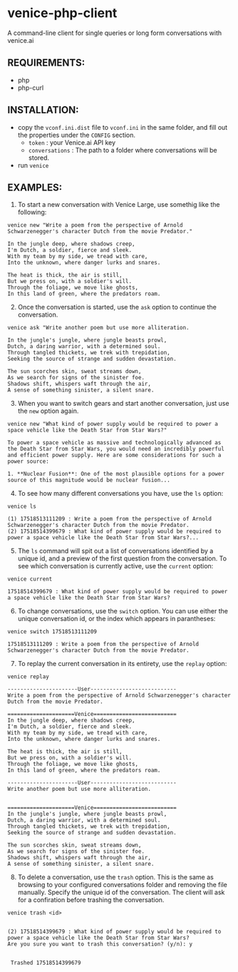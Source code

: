 # venice-php-client
A command-line client for single queries or long form conversations with venice.ai

## REQUIREMENTS:
- php
- php-curl

## INSTALLATION:
- copy the `vconf.ini.dist` file to `vconf.ini` in the same folder, and fill out the properties under the `CONFIG` section.
  - `token` : your Venice.ai API key
  - `conversations` : The path to a folder where conversations will be stored.
- run `venice`

## EXAMPLES:


1. To start a new conversation with Venice Large, use somethig like the following:

`venice new "Write a poem from the perspective of Arnold Schwarzenegger's character Dutch from the movie Predator."`

```
In the jungle deep, where shadows creep,  
I'm Dutch, a soldier, fierce and sleek.  
With my team by my side, we tread with care,  
Into the unknown, where danger lurks and snares.

The heat is thick, the air is still,  
But we press on, with a soldier's will.  
Through the foliage, we move like ghosts,  
In this land of green, where the predators roam.
```


2. Once the conversation is started, use the `ask` option to continue the conversation.

`venice ask "Write another poem but use more alliteration.`

```
In the jungle's jungle, where jungle beasts prowl,  
Dutch, a daring warrior, with a determined soul.  
Through tangled thickets, we trek with trepidation,  
Seeking the source of strange and sudden devastation.

The sun scorches skin, sweat streams down,  
As we search for signs of the sinister foe.  
Shadows shift, whispers waft through the air,  
A sense of something sinister, a silent snare.
```

3. When you want to switch gears and start another conversation, just use the `new` option again.

`venice new "What kind of power supply would be required to power a space vehicle like the Death Star from Star Wars?"`

```
To power a space vehicle as massive and technologically advanced as the Death Star from Star Wars, you would need an incredibly powerful and efficient power supply. Here are some considerations for such a power source:

1. **Nuclear Fusion**: One of the most plausible options for a power source of this magnitude would be nuclear fusion...
```

4. To see how many different conversations you have, use the `ls` option:

`venice ls`

```
(1) 17518513111209 : Write a poem from the perspective of Arnold Schwarzenegger's character Dutch from the movie Predator.
(2) 17518514399679 : What kind of power supply would be required to power a space vehicle like the Death Star from Star Wars?...
```

5. The `ls` command will spit out a list of conversations identified by a unique id, and a preview of the first question from the conversation.  To see which conversation is currently active, use the `current` option: 

`venice current`

```
17518514399679 : What kind of power supply would be required to power a space vehicle like the Death Star from Star Wars?
```

6. To change conversations, use the `switch` option.  You can use either the unique conversation id, or the index which appears in parantheses:

`venice switch 17518513111209`

```
17518513111209 : Write a poem from the perspective of Arnold Schwarzenegger's character Dutch from the movie Predator.
```

7. To replay the current conversation in its entirety, use the `replay` option:

`venice replay`

```
----------------------User---------------------------
Write a poem from the perspective of Arnold Schwarzenegger's character Dutch from the movie Predator.

=====================Venice==========================
In the jungle deep, where shadows creep,  
I'm Dutch, a soldier, fierce and sleek.  
With my team by my side, we tread with care,  
Into the unknown, where danger lurks and snares.

The heat is thick, the air is still,  
But we press on, with a soldier's will.  
Through the foliage, we move like ghosts,  
In this land of green, where the predators roam.

----------------------User---------------------------
Write another poem but use more alliteration.


=====================Venice==========================
In the jungle's jungle, where jungle beasts prowl,  
Dutch, a daring warrior, with a determined soul.  
Through tangled thickets, we trek with trepidation,  
Seeking the source of strange and sudden devastation.

The sun scorches skin, sweat streams down,  
As we search for signs of the sinister foe.  
Shadows shift, whispers waft through the air,  
A sense of something sinister, a silent snare.
```


8. To delete a conversation, use the `trash` option.  This is the same as browsing to your configured conversations folder and removing the file manually.  Specify the unique id of the conversation.  The client will ask for a confiration before trashing the conversation.

`venice trash <id>`

```

(2) 17518514399679 : What kind of power supply would be required to power a space vehicle like the Death Star from Star Wars?
Are you sure you want to trash this conversation? (y/n): y


 Trashed 17518514399679

```
